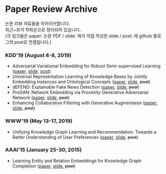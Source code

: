 # Paper Review Archive

논문 리뷰 자료들을 아카이브합니다.  
최근~과거 학회순으로 정리되어 있습니다.  
(각 링크들은 paper: 논문 PDF / slide: 제가 직접 작성한 slide / post: 제 github 블로그의 post로 연결됩니다.)

### KDD'19 (August 4-8, 2019) 
- Adversarial Variational Embedding for Robust Semi-supervised Learning ([paper](https://arxiv.org/abs/1905.02361), [slide](https://github.com/cheon-research/paper_reviw_archive/blob/master/200602_AVAE_cheon.pdf), [post](https://cheon-research.github.io/2020/06/19/AVAE))
- Universal Representation Learning of Knowledge Bases by Jointly Embedding Instances and Ontological Concepts ([paper](http://web.cs.ucla.edu/~yzsun/papers/2019_KDD_JOIE.pdf), [slide](https://github.com/cheon-research/paper_reviw_archive/blob/master/200512_JOIE_cheon.pdf), ~~post~~)
- dEFEND: Explainable Fake News Detection ([paper](http://pike.psu.edu/publications/kdd19.pdf), [slide](https://github.com/cheon-research/paper_reviw_archive/blob/master/200410_dEFEND_cheon.pdf), ~~post~~)
- ProGAN: Network Embedding via Proximity Generative Adversarial Network ([paper](https://dl.acm.org/doi/abs/10.1145/3292500.3330866), [slide](https://github.com/cheon-research/paper_reviw_archive/blob/master/200331_ProGAN_cheon.pdf), ~~post~~)
- Enhancing Collaborative Filtering with Generative Augmentaion ([paper](https://dl.acm.org/doi/10.1145/3292500.3330873), [slide](https://github.com/cheon-research/paper_reviw_archive/blob/master/200331_AugCF_cheon.pdf), ~~post~~)

### WWW'19 (May 13-17, 2019)
- Unifying Knowledge Graph Learning and Recommendation: Towards a Better Understanding of User Preferences ([paper](https://arxiv.org/abs/1902.06236), [slide](https://github.com/cheon-research/paper_reviw_archive/blob/master/200331_KTUP_cheon.pdf), ~~post~~)
  

### AAAI'15 (January 25-30, 2015)
- Learning Entity and Relation Embeddings for Knowledge Graph Completion ([paper](https://www.aaai.org/ocs/index.php/AAAI/AAAI15/paper/viewFile/9571/9523), [slide](https://github.com/cheon-research/paper_reviw_archive/blob/master/200331_TransR_cheon.pdf), ~~post~~)
